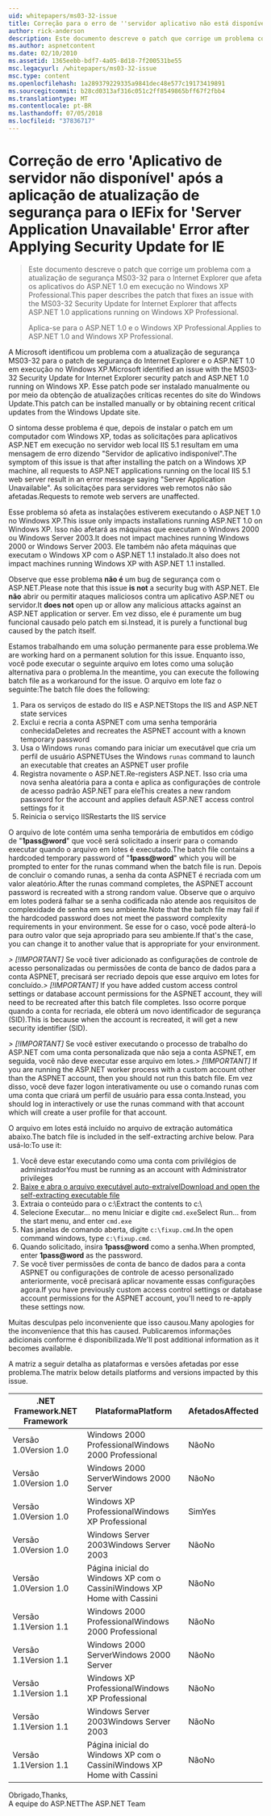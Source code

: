```yaml
---
uid: whitepapers/ms03-32-issue
title: Correção para o erro de ''servidor aplicativo não está disponível após a aplicação de atualização de segurança para o IE | Microsoft Docs
author: rick-anderson
description: Este documento descreve o patch que corrige um problema com a atualização de segurança MS03-32 para o Internet Explorer que afeta os aplicativos do ASP.NET 1.0 em execução no Wi...
ms.author: aspnetcontent
ms.date: 02/10/2010
ms.assetid: 1365eebb-bdf7-4a05-8d18-7f200531be55
msc.legacyurl: /whitepapers/ms03-32-issue
msc.type: content
ms.openlocfilehash: 1a289379229335a9841dec48e577c19173419891
ms.sourcegitcommit: b28cd0313af316c051c2ff8549865bff67f2fbb4
ms.translationtype: MT
ms.contentlocale: pt-BR
ms.lasthandoff: 07/05/2018
ms.locfileid: "37836717"
---
```

<a name="fix-for-server-application-unavailable-error-after-applying-security-update-for-ie"></a><span data-ttu-id="dae8d-103">Correção de erro 'Aplicativo de servidor não disponível' após a aplicação de atualização de segurança para o IE</span><span class="sxs-lookup"><span data-stu-id="dae8d-103">Fix for 'Server Application Unavailable' Error after Applying Security Update for IE</span></span>
====================
> <span data-ttu-id="dae8d-104">Este documento descreve o patch que corrige um problema com a atualização de segurança MS03-32 para o Internet Explorer que afeta os aplicativos do ASP.NET 1.0 em execução no Windows XP Professional.</span><span class="sxs-lookup"><span data-stu-id="dae8d-104">This paper describes the patch that fixes an issue with the MS03-32 Security Update for Internet Explorer that affects ASP.NET 1.0 applications running on Windows XP Professional.</span></span>
> 
> <span data-ttu-id="dae8d-105">Aplica-se para o ASP.NET 1.0 e o Windows XP Professional.</span><span class="sxs-lookup"><span data-stu-id="dae8d-105">Applies to ASP.NET 1.0 and Windows XP Professional.</span></span>


<span data-ttu-id="dae8d-106">A Microsoft identificou um problema com a atualização de segurança MS03-32 para o patch de segurança do Internet Explorer e o ASP.NET 1.0 em execução no Windows XP.</span><span class="sxs-lookup"><span data-stu-id="dae8d-106">Microsoft identified an issue with the MS03-32 Security Update for Internet Explorer security patch and ASP.NET 1.0 running on Windows XP.</span></span> <span data-ttu-id="dae8d-107">Esse patch pode ser instalado manualmente ou por meio da obtenção de atualizações críticas recentes do site do Windows Update.</span><span class="sxs-lookup"><span data-stu-id="dae8d-107">This patch can be installed manually or by obtaining recent critical updates from the Windows Update site.</span></span>

<span data-ttu-id="dae8d-108">O sintoma desse problema é que, depois de instalar o patch em um computador com Windows XP, todas as solicitações para aplicativos ASP.NET em execução no servidor web local IIS 5.1 resultam em uma mensagem de erro dizendo "Servidor de aplicativo indisponível".</span><span class="sxs-lookup"><span data-stu-id="dae8d-108">The symptom of this issue is that after installing the patch on a Windows XP machine, all requests to ASP.NET applications running on the local IIS 5.1 web server result in an error message saying "Server Application Unavailable".</span></span> <span data-ttu-id="dae8d-109">As solicitações para servidores web remotos não são afetadas.</span><span class="sxs-lookup"><span data-stu-id="dae8d-109">Requests to remote web servers are unaffected.</span></span>

<span data-ttu-id="dae8d-110">Esse problema só afeta as instalações estiverem executando o ASP.NET 1.0 no Windows XP.</span><span class="sxs-lookup"><span data-stu-id="dae8d-110">This issue only impacts installations running ASP.NET 1.0 on Windows XP.</span></span> <span data-ttu-id="dae8d-111">Isso não afetará as máquinas que executam o Windows 2000 ou Windows Server 2003.</span><span class="sxs-lookup"><span data-stu-id="dae8d-111">It does not impact machines running Windows 2000 or Windows Server 2003.</span></span> <span data-ttu-id="dae8d-112">Ele também não afeta máquinas que executam o Windows XP com o ASP.NET 1.1 instalado.</span><span class="sxs-lookup"><span data-stu-id="dae8d-112">It also does not impact machines running Windows XP with ASP.NET 1.1 installed.</span></span>

<span data-ttu-id="dae8d-113">Observe que esse problema **não é** um bug de segurança com o ASP.NET.</span><span class="sxs-lookup"><span data-stu-id="dae8d-113">Please note that this issue **is not** a security bug with ASP.NET.</span></span> <span data-ttu-id="dae8d-114">Ele **não** abrir ou permitir ataques maliciosos contra um aplicativo ASP.NET ou servidor.</span><span class="sxs-lookup"><span data-stu-id="dae8d-114">It **does not** open up or allow any malicious attacks against an ASP.NET application or server.</span></span> <span data-ttu-id="dae8d-115">Em vez disso, ele é puramente um bug funcional causado pelo patch em si.</span><span class="sxs-lookup"><span data-stu-id="dae8d-115">Instead, it is purely a functional bug caused by the patch itself.</span></span>

<span data-ttu-id="dae8d-116">Estamos trabalhando em uma solução permanente para esse problema.</span><span class="sxs-lookup"><span data-stu-id="dae8d-116">We are working hard on a permanent solution for this issue.</span></span> <span data-ttu-id="dae8d-117">Enquanto isso, você pode executar o seguinte arquivo em lotes como uma solução alternativa para o problema.</span><span class="sxs-lookup"><span data-stu-id="dae8d-117">In the meantime, you can execute the following batch file as a workaround for the issue.</span></span> <span data-ttu-id="dae8d-118">O arquivo em lote faz o seguinte:</span><span class="sxs-lookup"><span data-stu-id="dae8d-118">The batch file does the following:</span></span>

1. <span data-ttu-id="dae8d-119">Para os serviços de estado do IIS e ASP.NET</span><span class="sxs-lookup"><span data-stu-id="dae8d-119">Stops the IIS and ASP.NET state services</span></span>
2. <span data-ttu-id="dae8d-120">Exclui e recria a conta ASPNET com uma senha temporária conhecida</span><span class="sxs-lookup"><span data-stu-id="dae8d-120">Deletes and recreates the ASPNET account with a known temporary password</span></span>
3. <span data-ttu-id="dae8d-121">Usa o Windows `runas` comando para iniciar um executável que cria um perfil de usuário ASPNET</span><span class="sxs-lookup"><span data-stu-id="dae8d-121">Uses the Windows `runas` command to launch an executable that creates an ASPNET user profile</span></span>
4. <span data-ttu-id="dae8d-122">Registra novamente o ASP.NET.</span><span class="sxs-lookup"><span data-stu-id="dae8d-122">Re-registers ASP.NET.</span></span> <span data-ttu-id="dae8d-123">Isso cria uma nova senha aleatória para a conta e aplica as configurações de controle de acesso padrão ASP.NET para ele</span><span class="sxs-lookup"><span data-stu-id="dae8d-123">This creates a new random password for the account and applies default ASP.NET access control settings for it</span></span>
5. <span data-ttu-id="dae8d-124">Reinicia o serviço IIS</span><span class="sxs-lookup"><span data-stu-id="dae8d-124">Restarts the IIS service</span></span>

<span data-ttu-id="dae8d-125">O arquivo de lote contém uma senha temporária de embutidos em código de "<strong>1pass@word</strong>" que você será solicitado a inserir para o comando executar quando o arquivo em lotes é executado.</span><span class="sxs-lookup"><span data-stu-id="dae8d-125">The batch file contains a hardcoded temporary password of "<strong>1pass@word</strong>" which you will be prompted to enter for the runas command when the batch file is run.</span></span> <span data-ttu-id="dae8d-126">Depois de concluir o comando runas, a senha da conta ASPNET é recriada com um valor aleatório.</span><span class="sxs-lookup"><span data-stu-id="dae8d-126">After the runas command completes, the ASPNET account password is recreated with a strong random value.</span></span> <span data-ttu-id="dae8d-127">Observe que o arquivo em lotes poderá falhar se a senha codificada não atende aos requisitos de complexidade de senha em seu ambiente.</span><span class="sxs-lookup"><span data-stu-id="dae8d-127">Note that the batch file may fail if the hardcoded password does not meet the password complexity requirements in your environment.</span></span> <span data-ttu-id="dae8d-128">Se esse for o caso, você pode alterá-lo para outro valor que seja apropriado para seu ambiente.</span><span class="sxs-lookup"><span data-stu-id="dae8d-128">If that's the case, you can change it to another value that is appropriate for your environment.</span></span>

<span data-ttu-id="dae8d-129">*> [!IMPORTANT]* Se você tiver adicionado as configurações de controle de acesso personalizadas ou permissões de conta de banco de dados para a conta ASPNET, precisará ser recriado depois que esse arquivo em lotes for concluído.</span><span class="sxs-lookup"><span data-stu-id="dae8d-129">*> [!IMPORTANT]* If you have added custom access control settings or database account permissions for the ASPNET account, they will need to be recreated after this batch file completes.</span></span> <span data-ttu-id="dae8d-130">Isso ocorre porque quando a conta for recriada, ele obterá um novo identificador de segurança (SID).</span><span class="sxs-lookup"><span data-stu-id="dae8d-130">This is because when the account is recreated, it will get a new security identifier (SID).</span></span>

<span data-ttu-id="dae8d-131">*> [!IMPORTANT]* Se você estiver executando o processo de trabalho do ASP.NET com uma conta personalizada que não seja a conta ASPNET, em seguida, você não deve executar esse arquivo em lotes.</span><span class="sxs-lookup"><span data-stu-id="dae8d-131">*> [!IMPORTANT]* If you are running the ASP.NET worker process with a custom account other than the ASPNET account, then you should not run this batch file.</span></span> <span data-ttu-id="dae8d-132">Em vez disso, você deve fazer logon interativamente ou use o comando runas com uma conta que criará um perfil de usuário para essa conta.</span><span class="sxs-lookup"><span data-stu-id="dae8d-132">Instead, you should log in interactively or use the runas command with that account which will create a user profile for that account.</span></span>

<span data-ttu-id="dae8d-133">O arquivo em lotes está incluído no arquivo de extração automática abaixo.</span><span class="sxs-lookup"><span data-stu-id="dae8d-133">The batch file is included in the self-extracting archive below.</span></span> <span data-ttu-id="dae8d-134">Para usá-lo:</span><span class="sxs-lookup"><span data-stu-id="dae8d-134">To use it:</span></span>

1. <span data-ttu-id="dae8d-135">Você deve estar executando como uma conta com privilégios de administrador</span><span class="sxs-lookup"><span data-stu-id="dae8d-135">You must be running as an account with Administrator privileges</span></span>
2. [<span data-ttu-id="dae8d-136">Baixe e abra o arquivo executável auto-extraível</span><span class="sxs-lookup"><span data-stu-id="dae8d-136">Download and open the self-extracting executable file</span></span>](ms03-32-issue/_static/fixup1.exe)
3. <span data-ttu-id="dae8d-137">Extraia o conteúdo para o c:\\</span><span class="sxs-lookup"><span data-stu-id="dae8d-137">Extract the contents to c:\\</span></span>
4. <span data-ttu-id="dae8d-138">Selecione Executar... no menu Iniciar e digite `cmd.exe`</span><span class="sxs-lookup"><span data-stu-id="dae8d-138">Select Run... from the start menu, and enter `cmd.exe`</span></span>
5. <span data-ttu-id="dae8d-139">Nas janelas de comando aberta, digite `c:\fixup.cmd`.</span><span class="sxs-lookup"><span data-stu-id="dae8d-139">In the open command windows, type `c:\fixup.cmd`.</span></span>
6. <span data-ttu-id="dae8d-140">Quando solicitado, insira <strong>1pass@word</strong> como a senha.</span><span class="sxs-lookup"><span data-stu-id="dae8d-140">When prompted, enter <strong>1pass@word</strong> as the password.</span></span>
7. <span data-ttu-id="dae8d-141">Se você tiver permissões de conta de banco de dados para a conta ASPNET ou configurações de controle de acesso personalizado anteriormente, você precisará aplicar novamente essas configurações agora.</span><span class="sxs-lookup"><span data-stu-id="dae8d-141">If you have previously custom access control settings or database account permissions for the ASPNET account, you'll need to re-apply these settings now.</span></span>

<span data-ttu-id="dae8d-142">Muitas desculpas pelo inconveniente que isso causou.</span><span class="sxs-lookup"><span data-stu-id="dae8d-142">Many apologies for the inconvenience that this has caused.</span></span> <span data-ttu-id="dae8d-143">Publicaremos informações adicionais conforme é disponibilizada.</span><span class="sxs-lookup"><span data-stu-id="dae8d-143">We'll post additional information as it becomes available.</span></span>

<span data-ttu-id="dae8d-144">A matriz a seguir detalha as plataformas e versões afetadas por esse problema.</span><span class="sxs-lookup"><span data-stu-id="dae8d-144">The matrix below details platforms and versions impacted by this issue.</span></span>

| <span data-ttu-id="dae8d-145">.NET Framework</span><span class="sxs-lookup"><span data-stu-id="dae8d-145">.NET Framework</span></span> | <span data-ttu-id="dae8d-146">Plataforma</span><span class="sxs-lookup"><span data-stu-id="dae8d-146">Platform</span></span> | <span data-ttu-id="dae8d-147">Afetados</span><span class="sxs-lookup"><span data-stu-id="dae8d-147">Affected</span></span> |
| --- | --- | --- |
| <span data-ttu-id="dae8d-148">Versão 1.0</span><span class="sxs-lookup"><span data-stu-id="dae8d-148">Version 1.0</span></span> | <span data-ttu-id="dae8d-149">Windows 2000 Professional</span><span class="sxs-lookup"><span data-stu-id="dae8d-149">Windows 2000 Professional</span></span> | <span data-ttu-id="dae8d-150">Não</span><span class="sxs-lookup"><span data-stu-id="dae8d-150">No</span></span> |
| <span data-ttu-id="dae8d-151">Versão 1.0</span><span class="sxs-lookup"><span data-stu-id="dae8d-151">Version 1.0</span></span> | <span data-ttu-id="dae8d-152">Windows 2000 Server</span><span class="sxs-lookup"><span data-stu-id="dae8d-152">Windows 2000 Server</span></span> | <span data-ttu-id="dae8d-153">Não</span><span class="sxs-lookup"><span data-stu-id="dae8d-153">No</span></span> |
| <span data-ttu-id="dae8d-154">Versão 1.0</span><span class="sxs-lookup"><span data-stu-id="dae8d-154">Version 1.0</span></span> | <span data-ttu-id="dae8d-155">Windows XP Professional</span><span class="sxs-lookup"><span data-stu-id="dae8d-155">Windows XP Professional</span></span> | <span data-ttu-id="dae8d-156">Sim</span><span class="sxs-lookup"><span data-stu-id="dae8d-156">Yes</span></span> |
| <span data-ttu-id="dae8d-157">Versão 1.0</span><span class="sxs-lookup"><span data-stu-id="dae8d-157">Version 1.0</span></span> | <span data-ttu-id="dae8d-158">Windows Server 2003</span><span class="sxs-lookup"><span data-stu-id="dae8d-158">Windows Server 2003</span></span> | <span data-ttu-id="dae8d-159">Não</span><span class="sxs-lookup"><span data-stu-id="dae8d-159">No</span></span> |
| <span data-ttu-id="dae8d-160">Versão 1.0</span><span class="sxs-lookup"><span data-stu-id="dae8d-160">Version 1.0</span></span> | <span data-ttu-id="dae8d-161">Página inicial do Windows XP com o Cassini</span><span class="sxs-lookup"><span data-stu-id="dae8d-161">Windows XP Home with Cassini</span></span> | <span data-ttu-id="dae8d-162">Não</span><span class="sxs-lookup"><span data-stu-id="dae8d-162">No</span></span> |
| <span data-ttu-id="dae8d-163">Versão 1.1</span><span class="sxs-lookup"><span data-stu-id="dae8d-163">Version 1.1</span></span> | <span data-ttu-id="dae8d-164">Windows 2000 Professional</span><span class="sxs-lookup"><span data-stu-id="dae8d-164">Windows 2000 Professional</span></span> | <span data-ttu-id="dae8d-165">Não</span><span class="sxs-lookup"><span data-stu-id="dae8d-165">No</span></span> |
| <span data-ttu-id="dae8d-166">Versão 1.1</span><span class="sxs-lookup"><span data-stu-id="dae8d-166">Version 1.1</span></span> | <span data-ttu-id="dae8d-167">Windows 2000 Server</span><span class="sxs-lookup"><span data-stu-id="dae8d-167">Windows 2000 Server</span></span> | <span data-ttu-id="dae8d-168">Não</span><span class="sxs-lookup"><span data-stu-id="dae8d-168">No</span></span> |
| <span data-ttu-id="dae8d-169">Versão 1.1</span><span class="sxs-lookup"><span data-stu-id="dae8d-169">Version 1.1</span></span> | <span data-ttu-id="dae8d-170">Windows XP Professional</span><span class="sxs-lookup"><span data-stu-id="dae8d-170">Windows XP Professional</span></span> | <span data-ttu-id="dae8d-171">Não</span><span class="sxs-lookup"><span data-stu-id="dae8d-171">No</span></span> |
| <span data-ttu-id="dae8d-172">Versão 1.1</span><span class="sxs-lookup"><span data-stu-id="dae8d-172">Version 1.1</span></span> | <span data-ttu-id="dae8d-173">Windows Server 2003</span><span class="sxs-lookup"><span data-stu-id="dae8d-173">Windows Server 2003</span></span> | <span data-ttu-id="dae8d-174">Não</span><span class="sxs-lookup"><span data-stu-id="dae8d-174">No</span></span> |
| <span data-ttu-id="dae8d-175">Versão 1.1</span><span class="sxs-lookup"><span data-stu-id="dae8d-175">Version 1.1</span></span> | <span data-ttu-id="dae8d-176">Página inicial do Windows XP com o Cassini</span><span class="sxs-lookup"><span data-stu-id="dae8d-176">Windows XP Home with Cassini</span></span> | <span data-ttu-id="dae8d-177">Não</span><span class="sxs-lookup"><span data-stu-id="dae8d-177">No</span></span> |

<span data-ttu-id="dae8d-178">Obrigado,</span><span class="sxs-lookup"><span data-stu-id="dae8d-178">Thanks,</span></span>   
 <span data-ttu-id="dae8d-179">A equipe do ASP.NET</span><span class="sxs-lookup"><span data-stu-id="dae8d-179">The ASP.NET Team</span></span>
